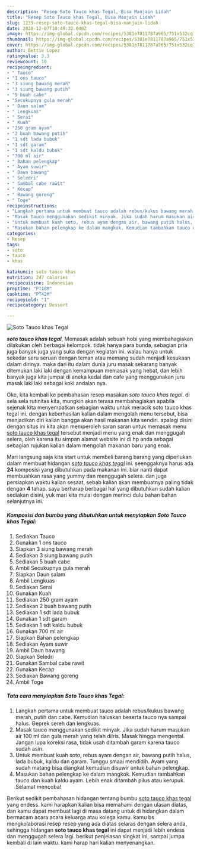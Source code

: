 ```yaml
---
description: "Resep Soto Tauco khas Tegal, Bisa Manjain Lidah"
title: "Resep Soto Tauco khas Tegal, Bisa Manjain Lidah"
slug: 1239-resep-soto-tauco-khas-tegal-bisa-manjain-lidah
date: 2020-12-07T10:49:32.040Z
image: https://img-global.cpcdn.com/recipes/5381e7811787a965/751x532cq70/soto-tauco-khas-tegal-foto-resep-utama.jpg
thumbnail: https://img-global.cpcdn.com/recipes/5381e7811787a965/751x532cq70/soto-tauco-khas-tegal-foto-resep-utama.jpg
cover: https://img-global.cpcdn.com/recipes/5381e7811787a965/751x532cq70/soto-tauco-khas-tegal-foto-resep-utama.jpg
author: Bettie Lopez
ratingvalue: 3.3
reviewcount: 10
recipeingredient:
- " Tauco"
- "1 ons tauco"
- "3 siung bawang merah"
- "3 siung bawang putih"
- "5 buah cabe"
- "Secukupnya gula merah"
- " Daun salam"
- " Lengkuas"
- " Serai"
- " Kuah"
- "250 gram ayam"
- "2 buah bawang putih"
- "1 sdt lada bubuk"
- "1 sdt garam"
- "1 sdt kaldu bubuk"
- "700 ml air"
- " Bahan pelengkap"
- " Ayam suwir"
- " Daun bawang"
- " Seledri"
- " Sambal cabe rawit"
- " Kecap"
- " Bawang goreng"
- " Toge"
recipeinstructions:
- "Langkah pertama untuk membuat tauco adalah rebus/kukus bawang merah, putih dan cabe. Kemudian haluskan beserta tauco nya sampai halus. Geprek sereh dan lengkuas."
- "Masak tauco menggunakan sedikit minyak. Jika sudah harum masukan air 100 ml dan gula merah yang telah diiris. Masak hingga mengental. Jangan lupa koreksi rasa, tidak usah ditambah garam karena tauco sudah asin."
- "Untuk membuat kuah soto, rebus ayam dengan air, bawang putih halus, lada bubuk, kaldu dan garam. Tunggu smaai mendidih. Ayam yang sudah matang bisa diangkat kemudian disuwir untuk bahan pelengkap."
- "Masukan bahan pelengkap ke dalam mangkok. Kemudian tambahkan tauco dan kuah kaldu ayam. Lebih enak ditambah pilus atau kerupuk. Selamat mencoba!"
categories:
- Resep
tags:
- soto
- tauco
- khas

katakunci: soto tauco khas 
nutrition: 247 calories
recipecuisine: Indonesian
preptime: "PT18M"
cooktime: "PT42M"
recipeyield: "1"
recipecategory: Dessert

---
```



![Soto Tauco khas Tegal](https://img-global.cpcdn.com/recipes/5381e7811787a965/751x532cq70/soto-tauco-khas-tegal-foto-resep-utama.jpg)

<b><i>soto tauco khas tegal</i></b>, Memasak adalah sebuah hobi yang membahagiakan dilakukan oleh berbagai kelompok. tidak hanya para bunda, sebagian pria juga banyak juga yang suka dengan kegiatan ini. walau hanya untuk sekedar seru seruan dengan teman atau memang sudah menjadi kesukaan dalam dirinya. maka dari itu dalam dunia juru masak sekarang banyak ditemukan laki laki dengan kemampuan memasak yang hebat, dan lebih banyak juga kita jumpai di aneka kedai dan cafe yang menggunakan juru masak laki laki sebagai koki andalan nya.

Oke, kita kembali ke pembahasan resep masakan <i>soto tauco khas tegal</i>. di sela sela rutinitas kita, mungkin akan terasa membahagiakan apabila sejenak kita menyempatkan sebagian waktu untuk meracik soto tauco khas tegal ini. dengan keberhasilan kalian dalam mengolah menu tersebut, bisa menjadikan diri kalian bangga akan hasil makanan kita sendiri. apalagi disini dengan situs ini kita akan memperoleh saran saran untuk memasak menu <u>soto tauco khas tegal</u> tersebut menjadi menu yang enak dan menggugah selera, oleh karena itu simpan alamat website ini di hp anda sebagai sebagian rujukan kalian dalam mengolah makanan baru yang enak.




Mari langsung saja kita start untuk membeli barang barang yang diperlukan dalam membuat hidangan <u><i>soto tauco khas tegal</i></u> ini. seenggaknya harus ada <b>24</b> komposisi yang dibutuhkan pada makanan ini. biar nanti dapat membuahkan rasa yang yummy dan menggugah selera. dan juga persiapkan waktu kalian sesaat, sebab kalian akan membuatnya paling tidak dengan <b>4</b> tahap. saya berharap berbagai hal yang dibutuhkan sudah kalian sediakan disini, yuk mari kita mulai dengan merinci dulu bahan bahan selanjutnya ini.

<!--inarticleads1-->

##### Komposisi dan bumbu yang dibutuhkan untuk menyiapkan Soto Tauco khas Tegal:

1. Sediakan  Tauco
1. Gunakan 1 ons tauco
1. Siapkan 3 siung bawang merah
1. Sediakan 3 siung bawang putih
1. Sediakan 5 buah cabe
1. Ambil Secukupnya gula merah
1. Siapkan  Daun salam
1. Ambil  Lengkuas
1. Sediakan  Serai
1. Gunakan  Kuah
1. Sediakan 250 gram ayam
1. Sediakan 2 buah bawang putih
1. Sediakan 1 sdt lada bubuk
1. Gunakan 1 sdt garam
1. Sediakan 1 sdt kaldu bubuk
1. Gunakan 700 ml air
1. Siapkan  Bahan pelengkap
1. Sediakan  Ayam suwir
1. Ambil  Daun bawang
1. Siapkan  Seledri
1. Gunakan  Sambal cabe rawit
1. Gunakan  Kecap
1. Sediakan  Bawang goreng
1. Ambil  Toge




<!--inarticleads2-->

##### Tata cara menyiapkan Soto Tauco khas Tegal:

1. Langkah pertama untuk membuat tauco adalah rebus/kukus bawang merah, putih dan cabe. Kemudian haluskan beserta tauco nya sampai halus. Geprek sereh dan lengkuas.
1. Masak tauco menggunakan sedikit minyak. Jika sudah harum masukan air 100 ml dan gula merah yang telah diiris. Masak hingga mengental. Jangan lupa koreksi rasa, tidak usah ditambah garam karena tauco sudah asin.
1. Untuk membuat kuah soto, rebus ayam dengan air, bawang putih halus, lada bubuk, kaldu dan garam. Tunggu smaai mendidih. Ayam yang sudah matang bisa diangkat kemudian disuwir untuk bahan pelengkap.
1. Masukan bahan pelengkap ke dalam mangkok. Kemudian tambahkan tauco dan kuah kaldu ayam. Lebih enak ditambah pilus atau kerupuk. Selamat mencoba!




Berikut sedikit pembahasan hidangan tentang bumbu <u>soto tauco khas tegal</u> yang endess. kami harapkan kalian bisa memahami dengan ulasan diatas, dan kamu dapat membuat lagi di masa datang untuk di hidangkan dalam bermacam acara acara keluarga atau kolega kamu. kamu bs mengkolaborasi resep resep yang ada diatas selaras dengan selera anda, sehingga hidangan <b>soto tauco khas tegal</b> ini dapat menjadi lebih endess dan menggugah selera lagi. berikut penjelasan singkat ini, sampai jumpa kembali di lain waktu. kami harap hari kalian menyenangkan.
